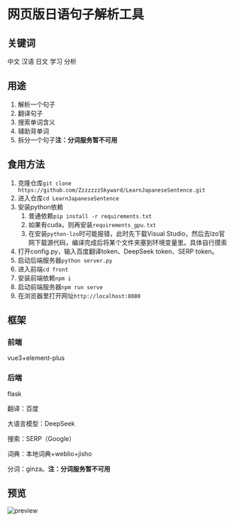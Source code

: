 # 网页版日语句子解析工具

## 关键词

中文 汉语 日文 学习 分析

## 用途

1. 解析一个句子
2. 翻译句子
3. 搜索单词含义
4. 辅助背单词
5. 拆分一个句子**注：分词服务暂不可用**

## 食用方法

1. 克隆仓库`git clone https://github.com/ZzzzzzzSkyward/LearnJapaneseSentence.git`
2. 进入仓库`cd LearnJapaneseSentence`
3. 安装python依赖
   1. 普通依赖`pip install -r requirements.txt`
   2. 如果有cuda，则再安装`requirements_gpu.txt`
   3. 在安装`python-lzo`时可能报错，此时先下载Visual Studio，然后去lzo官网下载源代码，编译完成后将某个文件夹塞到环境变量里。具体自行摸索
4. 打开config.py，输入百度翻译token、DeepSeek token、SERP token。
5. 启动后端服务器`python server.py`
6. 进入前端`cd front`
7. 安装前端依赖`npm i`
8. 启动前端服务器`npm run serve`
9. 在浏览器里打开网址`http://localhost:8080`

## 框架

### 前端

vue3+element-plus

### 后端

flask

翻译：百度

大语言模型：DeepSeek

搜索：SERP（Google）

词典：本地词典+weblio+jisho

分词：ginza。**注：分词服务暂不可用**

## 预览

![preview](Z:\LearnJapaneseSentence\preview.png)
